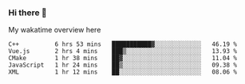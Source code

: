 ### Hi there 👋

<!--
**Jassy930/Jassy930** is a ✨ _special_ ✨ repository because its `README.md` (this file) appears on your GitHub profile.

Here are some ideas to get you started:

- 🔭 I’m currently working on ...
- 🌱 I’m currently learning ...
- 👯 I’m looking to collaborate on ...
- 🤔 I’m looking for help with ...
- 💬 Ask me about ...
- 📫 How to reach me: ...
- 😄 Pronouns: ...
- ⚡ Fun fact: ...
-->

My wakatime overview here
<!--START_SECTION:waka-->
```text
C++          6 hrs 53 mins   ███████████▓░░░░░░░░░░░░░   46.19 % 
Vue.js       2 hrs 4 mins    ███▒░░░░░░░░░░░░░░░░░░░░░   13.93 % 
CMake        1 hr 38 mins    ██▓░░░░░░░░░░░░░░░░░░░░░░   11.04 % 
JavaScript   1 hr 24 mins    ██▒░░░░░░░░░░░░░░░░░░░░░░   09.38 % 
XML          1 hr 12 mins    ██░░░░░░░░░░░░░░░░░░░░░░░   08.06 % 
```
<!--END_SECTION:waka-->
